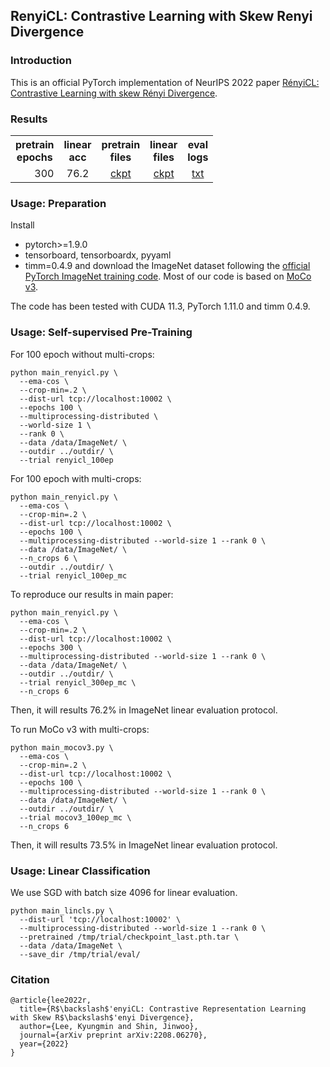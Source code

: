 ## RenyiCL: Contrastive Learning with Skew Renyi Divergence

### Introduction
This is an official PyTorch implementation of NeurIPS 2022 paper 
[RényiCL: Contrastive Learning with skew Rényi Divergence](https://arxiv.org/abs/2208.06270).

### Results
<table><tbody>
<!-- START TABLE -->
<!-- TABLE HEADER -->
<th valign="center">pretrain<br/>epochs</th>
<th valign="center">linear<br/>acc</th>
<th valign="center">pretrain<br/>files</th>
<th valign="center">linear<br/>files</th>
<th valign="center">eval<br/>logs</th>
<!-- TABLE BODY -->
<tr>
<td align="right">300</td>
<td align="center">76.2</td>
<td align="center"><a href="https://drive.google.com/file/d/1ifcHOPKW9Zyayvb7ZpjW_UOBG8DjZWIb/view?usp=sharing">ckpt</a></td>
<td align="center"><a href="https://drive.google.com/file/d/1HrMf1mhmFrphickMDWmxKOHmzr306LSx/view?usp=sharing">ckpt</a> 
<td align="center"><a href="https://drive.google.com/file/d/1bqN8H4s0JMarVl3rN_MVVIA6Cu97SKYp/view?usp=sharing">txt</a> 
</tr>
</tbody></table>

### Usage: Preparation
Install
- pytorch>=1.9.0
- tensorboard, tensorboardx, pyyaml
- timm=0.4.9
and download the ImageNet dataset following the [official PyTorch ImageNet training code](https://github.com/pytorch/examples/tree/master/imagenet). 
Most of our code is based on [MoCo v3](https://github.com/facebookresearch/moco-v3).

The code has been tested with CUDA 11.3, PyTorch 1.11.0 and timm 0.4.9.

### Usage: Self-supervised Pre-Training

For 100 epoch without multi-crops:
```
python main_renyicl.py \
  --ema-cos \
  --crop-min=.2 \
  --dist-url tcp://localhost:10002 \
  --epochs 100 \
  --multiprocessing-distributed \
  --world-size 1 \
  --rank 0 \
  --data /data/ImageNet/ \
  --outdir ../outdir/ \
  --trial renyicl_100ep
```

For 100 epoch with multi-crops:
```
python main_renyicl.py \
  --ema-cos \
  --crop-min=.2 \
  --dist-url tcp://localhost:10002 \
  --epochs 100 \
  --multiprocessing-distributed --world-size 1 --rank 0 \
  --data /data/ImageNet/ \
  --n_crops 6 \
  --outdir ../outdir/ \
  --trial renyicl_100ep_mc 
```

To reproduce our results in main paper:
```
python main_renyicl.py \
  --ema-cos \
  --crop-min=.2 \
  --dist-url tcp://localhost:10002 \
  --epochs 300 \
  --multiprocessing-distributed --world-size 1 --rank 0 \
  --data /data/ImageNet/ \
  --outdir ../outdir/ \
  --trial renyicl_300ep_mc \
  --n_crops 6
```
Then, it will results 76.2% in ImageNet linear evaluation protocol.

To run MoCo v3 with multi-crops:
```
python main_mocov3.py \
  --ema-cos \
  --crop-min=.2 \
  --dist-url tcp://localhost:10002 \
  --epochs 100 \
  --multiprocessing-distributed --world-size 1 --rank 0 \
  --data /data/ImageNet/ \
  --outdir ../outdir/ \
  --trial mocov3_100ep_mc \
  --n_crops 6
```
Then, it will results 73.5% in ImageNet linear evaluation protocol.


### Usage: Linear Classification

We use SGD with batch size 4096 for linear evaluation. 
```
python main_lincls.py \
  --dist-url 'tcp://localhost:10002' \
  --multiprocessing-distributed --world-size 1 --rank 0 \
  --pretrained /tmp/trial/checkpoint_last.pth.tar \
  --data /data/ImageNet \
  --save_dir /tmp/trial/eval/
```

### Citation
```
@article{lee2022r,
  title={R$\backslash$'enyiCL: Contrastive Representation Learning with Skew R$\backslash$'enyi Divergence},
  author={Lee, Kyungmin and Shin, Jinwoo},
  journal={arXiv preprint arXiv:2208.06270},
  year={2022}
}
```